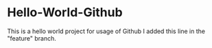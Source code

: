 # Hello-World-Github
This is a hello world project for usage of Github
I added this line in the "feature" branch. 
